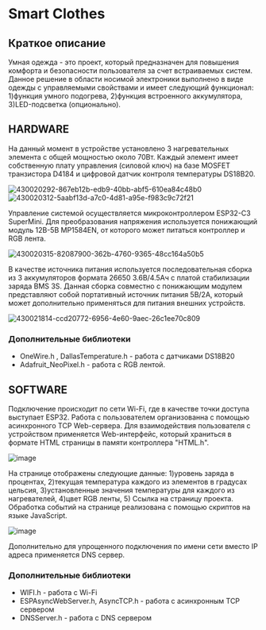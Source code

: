 # Smart Сlothes

## **Краткое описание**
Умная одежда - это проект, который предназначен для повышения комфорта и безопасности пользователя за счет встраиваемых систем. Данное решение в области носимой электроники выполнено в виде одежды с управляемыми свойствами и имеет следующий функционал: 1)функция умного подогрева, 2)функция встроенного аккумулятора, 3)LED-подсветка (опционально).  

## **HARDWARE**
На данный момент в устройстве установлено 3 нагревательных элемента с общей мощностью около 70Вт. Каждый элемент имеет собственную плату управления (силовой ключ) на базе MOSFET транзистора D4184 и цифровой датчик контроля температуры DS18В20. 

![430020292-867eb12b-edb9-40bb-abf5-610ea84c48b0](https://github.com/user-attachments/assets/ee67bf26-9256-4c05-b8bb-45ea9aceff26)
![430020312-5aabf13d-a7c0-4d81-a95e-f983c9c72f21](https://github.com/user-attachments/assets/39217fce-4a1d-4a0b-8506-62f13f6ea73b)

Управление системой осуществляется микроконтроллером ESP32-C3 SuperMini. Для преобразования напряжения используется понижающий модуль 12В-5В MP1584EN, от которого может питаться контроллер и RGB лента.

![430020315-82087900-362b-4760-9365-48cc164a50b5](https://github.com/user-attachments/assets/946668ff-f4bf-4225-bb5a-e4eb56c366a6)

В качестве источника питания используется последовательная сборка из 3 аккумуляторов формата 26650 3.6В/4.5Aч с платой стабилизации заряда BMS 3S. Данная сборка совместно с понижающим модулем представляют собой портативный источник питания 5В/2А, который может дополнительно применяться для питания внешних устройств.

![430021814-ccd20772-6956-4e60-9aec-26c1ee70c809](https://github.com/user-attachments/assets/57d41438-6a54-4668-af8a-64681d71a6c1)
### **Дополнительные библиотеки**
* OneWire.h , DallasTemperature.h - работа с датчиками DS18B20
* Adafruit_NeoPixel.h - работа с RGB лентой.
## **SOFTWARE**

Подключение происходит по сети Wi-Fi, где в качестве точки доступа выступает ESP32. Работа с пользователем организованна с помощью асинхронного TCP Web-сервера.
Для взаимодействия пользователя с устройством применяется Web-интерфейс, который храниться в формате HTML страницы в памяти контроллера "HTML.h".

![image](https://github.com/user-attachments/assets/d1d39065-12d0-43d1-8800-4f3683d7b164)


На странице отображены следующие данные: 1)уровень заряда в процентах, 2)текущая температура каждого из элементов в градусах цельсия, 3)установленные значения температуры для каждого из нагревателей, 4)цвет RGB ленты, 5) Ссылка на страницу проекта. Обработка событий на странице реализована с помощью скриптов на языке JavaScript.

![image](https://github.com/user-attachments/assets/1bc9ac29-f9c1-4b2b-b1ee-31be5743a543)

Дополнительно для упрощенного подключения по имени сети вместо IP адреса применяется DNS сервер.

### **Дополнительные библиотеки**
* WIFI.h - работа с Wi-Fi
* ESPAsyncWebServer.h, AsyncTCP.h - работа с асинхронным TCP сервером
* DNSServer.h - работа с DNS сервером
